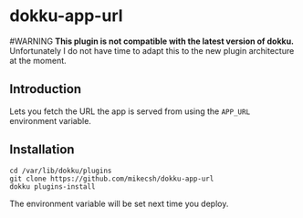 dokku-app-url
=============

#WARNING
**This plugin is not compatible with the latest version of dokku.** Unfortunately I do not have time to adapt this to the new plugin architecture at the moment.

## Introduction

Lets you fetch the URL the app is served from using the `APP_URL` environment variable.

## Installation

```
cd /var/lib/dokku/plugins
git clone https://github.com/mikecsh/dokku-app-url
dokku plugins-install

```

The environment variable will be set next time you deploy.